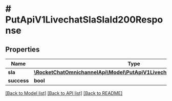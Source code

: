 # # PutApiV1LivechatSlaSlaId200Response

## Properties

Name | Type | Description | Notes
------------ | ------------- | ------------- | -------------
**sla** | [**\RocketChatOmnichannelApi\Model\PutApiV1LivechatSlaSlaId200ResponseSla**](PutApiV1LivechatSlaSlaId200ResponseSla.md) |  | [optional]
**success** | **bool** |  | [optional]

[[Back to Model list]](../../README.md#models) [[Back to API list]](../../README.md#endpoints) [[Back to README]](../../README.md)
